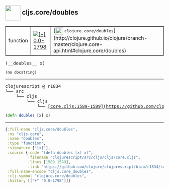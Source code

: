 ## <img width="48px" valign="middle" src="http://i.imgur.com/Hi20huC.png"> cljs.core/doubles

 <table border="1">
<tr>
<td>function</td>
<td><a href="https://github.com/cljsinfo/api-refs/tree/0.0-1798"><img valign="middle" alt="[+] 0.0-1798" src="https://img.shields.io/badge/+-0.0--1798-lightgrey.svg"></a> </td>
<td>
[<img height="24px" valign="middle" src="http://i.imgur.com/1GjPKvB.png"> <samp>clojure.core/doubles</samp>](http://clojure.github.io/clojure/branch-master/clojure.core-api.html#clojure.core/doubles)
</td>
</tr>
</table>

 <samp>
(__doubles__ x)<br>
</samp>

```
(no docstring)
```

---

 <pre>
clojurescript @ r1834
└── src
    └── cljs
        └── cljs
            └── <ins>[core.cljs:1589-1589](https://github.com/clojure/clojurescript/blob/r1834/src/cljs/cljs/core.cljs#L1589-L1589)</ins>
</pre>

```clj
(defn doubles [x] x)
```


---

```clj
{:full-name "cljs.core/doubles",
 :ns "cljs.core",
 :name "doubles",
 :type "function",
 :signature ["[x]"],
 :source {:code "(defn doubles [x] x)",
          :filename "clojurescript/src/cljs/cljs/core.cljs",
          :lines [1589 1589],
          :link "https://github.com/clojure/clojurescript/blob/r1834/src/cljs/cljs/core.cljs#L1589-L1589"},
 :full-name-encode "cljs.core_doubles",
 :clj-symbol "clojure.core/doubles",
 :history [["+" "0.0-1798"]]}

```
